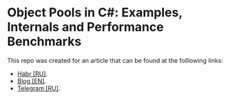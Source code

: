 # Object Pools in C#: Examples, Internals and Performance Benchmarks

This repo was created for an article that can be found at the folllowing links:

- [Habr [RU]](https://example.com).
- [Blog [EN]](https://example.com).
- [Telegram [RU]](https://example.com).
